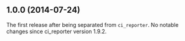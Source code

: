 ## 1.0.0 (2014-07-24)

The first release after being separated from `ci_reporter`. No notable
changes since ci_reporter version 1.9.2.
